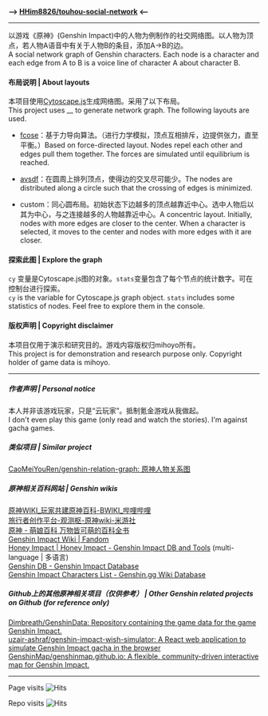 **—> [HHim8826/touhou-social-network](https://hhim8826.github.io/touhou-social-network/) <—**

---

以游戏《原神》(Genshin Impact)中的人物为例制作的社交网络图。以人物为顶点，若人物A语音中有关于人物B的条目，添加A→B的边。\
A social network graph of Genshin characters. Each node is a character and each edge from A to B is a voice line of character A about character B.

#### 布局说明 | About layouts

本项目使用[Cytoscape.js](https://js.cytoscape.org/)生成网络图。采用了以下布局。\
This project uses __ to generate network graph. The following layouts are used.

- [fcose](https://github.com/iVis-at-Bilkent/cytoscape.js-fcose)：基于力导向算法。（进行力学模拟，顶点互相排斥，边提供张力，直至平衡。）Based on force-directed layout. Nodes repel each other and edges pull them together. The forces are simulated until equilibrium is reached.

- [avsdf](https://github.com/iVis-at-Bilkent/cytoscape.js-avsdf)：在圆周上排列顶点，使得边的交叉尽可能少。The nodes are distributed along a circle such that the crossing of edges is minimized.

- custom：同心圆布局。初始状态下边越多的顶点越靠近中心。选中人物后以其为中心，与之连接越多的人物越靠近中心。A concentric layout. Initially, nodes with more edges are closer to the center. When a character is selected, it moves to the center and nodes with more edges with it are closer.

#### 探索此图 | Explore the graph

`cy` 变量是Cytoscape.js图的对象。`stats`变量包含了每个节点的统计数字。可在控制台进行探索。\
`cy` is the variable for Cytoscape.js graph object. `stats` includes some statistics of nodes. Feel free to explore them in the console.


#### 版权声明 | Copyright disclaimer

本项目仅用于演示和研究目的。游戏内容版权归mihoyo所有。\
This project is for demonstration and research purpose only. Copyright holder of game data is mihoyo.

---

##### 作者声明 | Personal notice
本人并非该游戏玩家，只是“云玩家”。抵制氪金游戏从我做起。\
I don't even play this game (only read and watch the stories). I'm against gacha games.

##### 类似项目 | Similar project
[CaoMeiYouRen/genshin-relation-graph: 原神人物关系图](https://github.com/CaoMeiYouRen/genshin-relation-graph)

##### 原神相关百科网站 | Genshin wikis
[原神WIKI_玩家共建原神百科-BWIKI_哔哩哔哩](https://wiki.biligame.com/ys/%E9%A6%96%E9%A1%B5)\
[旅行者创作平台-观测枢-原神wiki-米游社](https://bbs.mihoyo.com/ys/obc/)\
[原神 - 萌娘百科 万物皆可萌的百科全书](https://zh.moegirl.org.cn/%E5%8E%9F%E7%A5%9E)\
[Genshin Impact Wiki | Fandom](https://genshin-impact.fandom.com/wiki/Genshin_Impact_Wiki)\
[Honey Impact | Honey Impact - Genshin Impact DB and Tools](https://genshin.honeyhunterworld.com/) (multi-language | 多语言)\
[Genshin DB - Genshin Impact Database](https://genshindb.org/)\
[Genshin Impact Characters List - Genshin.gg Wiki Database](https://genshin.gg/)

##### Github上的其他原神相关项目（仅供参考） | Other Genshin related projects on Github (for reference only)
[Dimbreath/GenshinData: Repository containing the game data for the game Genshin Impact.](https://github.com/Dimbreath/GenshinData)\
[uzair-ashraf/genshin-impact-wish-simulator: A React web application to simulate Genshin Impact gacha in the browser](https://github.com/uzair-ashraf/genshin-impact-wish-simulator)\
[GenshinMap/genshinmap.github.io: A flexible, community-driven interactive map for Genshin Impact.](https://github.com/GenshinMap/genshinmap.github.io)

---

Page visits
![Hits](https://kois.pythonanywhere.com/nocount/tag.svg?url=https%3A%2F%2Fking-of-infinite-space.github.io%2Fgenshin-social-network)

Repo visits
![Hits](https://kois.pythonanywhere.com/count/tag.svg?url=https%3A%2F%2Fgithub.com%2FKing-of-Infinite-Space%2Fgenshin-social-network)
